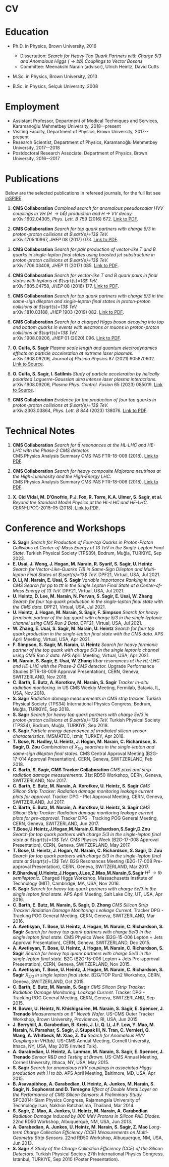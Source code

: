 # CV

Education
=========

-   Ph.D. in Physics, Brown University, 2016
    -   Dissertation: *Search for Heavy Top Quark Partners with Charge 5/3 and Anomalous Higgs ($\to b\bar{b}$) Couplings to Vector Bosons*
    -   Committee: Meenakshi Narain (advisor), Ulrich Heintz, David Cutts

-   M.Sc. in Physics, Brown University, 2013
-   B.Sc. in Physics, Selçuk University, 2008
    
Employment
==========

-   Assistant Professor, Department of Medical Techniques and Services, Karamanoğlu Mehmetbey University, 2018--present
-   Visiting Faculty, Department of Physics, Brown University, 2017--present
-   Research Scientist, Department of Physics, Karamanoğlu Mehmetbey University, 2017--2018
-   Postdoctoral Research Associate, Department of Physics, Brown University, 2016--2017

Publications
==========

Below are the selected publications in refereed journals, for the full list see [inSPIRE](https://inspirehep.net/authors/1312895)

1. **CMS Collaboration** *Combined search for anomalous pseudoscalar HVV couplings in VH (H $\to b\bar{b}$) production and H $\to$ VV decay.*  
   arXiv:1602.04305, *Phys. Lett. B* 759 (2016) 672. [Link to PDF](https://inspirehep.net/files/163f830ef7a32c54f4ae6ea7c51d3816).

2. **CMS Collaboration** *Search for top quark partners with charge 5/3 in proton-proton collisions at $\sqrt{s}=13$ TeV.*  
   arXiv:1705.10967, *JHEP* 08 (2017) 073. [Link to PDF](https://inspirehep.net/files/633a63acb7f16899fdb2f9e17c182f80).

3. **CMS Collaboration** *Search for pair production of vector-like T and B quarks in single-lepton final states using boosted jet substructure in proton-proton collisions at $\sqrt{s}=13$ TeV.*  
   arXiv:1706.03408, *JHEP* 11 (2017) 085. [Link to PDF](https://inspirehep.net/files/bd014cefcefeada94e41e748c40d7f15).

4. **CMS Collaboration** *Search for vector-like T and B quark pairs in final states with leptons at $\sqrt{s}=13$ TeV.*  
   arXiv:1805.04758, *JHEP* 08 (2018) 177. [Link to PDF](https://inspirehep.net/files/e2eac891cc2b82a8b34a48c2f773ffed).

5. **CMS Collaboration** *Search for top quark partners with charge 5/3 in the same-sign dilepton and single-lepton final states in proton-proton collisions at $\sqrt{s}=13$ TeV.*  
   arXiv:1810.03188, *JHEP* 1903 (2019) 082. [Link to PDF](https://inspirehep.net/files/f3ac8b636656d9ee29ff71f219785aa1).

6. **CMS Collaboration** *Search for a charged Higgs boson decaying into top and bottom quarks in events with electrons or muons in proton-proton collisions at $\sqrt{s}=13$ TeV.*  
   arXiv:1908.09206, *JHEP* 01 (2020) 096. [Link to PDF](https://inspirehep.net/files/3fdb270e18e4414ec9c9cd400ddf84fd).

7. **O. Culfa, S. Sagir** *Plasma scale length and quantum electrodynamics effects on particle acceleration at extreme laser plasmas.*  
   arXiv:1908.09206, *Journal of Plasma Physics* 87 (2021) 905870602. [Link to Source](https://inspirehep.net/literature/1975964).

8. **O. Culfa, S. Sagir, I. Satilmis** *Study of particle acceleration by helically polarized Laguerre-Gaussian ultra intense laser plasma interactions.*  
   arXiv:1908.09206, *Plasma Phys. Control. Fusion* 65 (2023) 085019. [Link to Source](https://iopscience.iop.org/article/10.1088/1361-6587/acdaf4).

9. **CMS Collaboration** *Evidence for the production of four top quarks in proton-proton collisions at $\sqrt{s}=13$ TeV.*  
   arXiv:2303.03864, *Phys. Lett. B* 844 (2023) 138076. [Link to PDF](https://inspirehep.net/files/d1b5f630b033c2b26f61b998f0e6512b).

Technical Notes
==========

1. **CMS Collaboration** *Search for $t\bar{t}$ resonances at the HL-LHC and HE-LHC with the Phase-2 CMS detector.*  
   CMS Physics Analysis Summary CMS PAS FTR-18-009 (2018). [Link to PDF](https://cds.cern.ch/record/2649032?ln=en).

2. **CMS Collaboration** *Search for heavy composite Majorana neutrinos at the High-Luminosity and the High-Energy LHC.*  
   CMS Physics Analysis Summary CMS PAS FTR-18-006 (2018). [Link to PDF](http://cds.cern.ch/record/2650355?ln=en).

3. **X. Cid Vidal, M. D’Onofrio, P.J. Fox, R. Torre, K.A. Ulmer, S. Sagir, et al.** *Beyond the Standard Model Physics at the HL-LHC and HE-LHC.*  
   CERN-LPCC-2018-05 (2018). [Link to PDF](http://cds.cern.ch/record/2650173).

Conference and Workshops
==========

-   **S. Sagir** *Search for Production of Four-top Quarks in Proton-Proton Collisions at Center-of-Mass Energy of 13 TeV in the Single-Lepton Final State.* Turkish Physical Society (TPS39), Bodrum, Muğla, TURKIYE, Sep 2023.
-   **E. Usai, J. Wong, J. Hogan, M. Narain, R. Syarif, S. Sagir, U. Heintz** *Search for Vector-Like-Quarks T/B in Same-Sign Dilepton and Multi-lepton Final States at $\sqrt{s}=13$ TeV.* DPF21, Virtual, USA, Jul 2021.
-   **D. Li, M. Narain, E. Usai, S. Sagir** *Variable Importance Ranking in the CMS Search for pp to ttt in the Single Lepton Final State at a Center-of-Mass Energy of 13 TeV.* DPF21, Virtual, USA, Jul 2021.
-   **U. Heintz, D. Lee, M. Narain, N. Pervan, S. Sagir, E. Usai, W. Zhang** *Search for four top quark production in the single-lepton final state with the CMS data.* DPF21, Virtual, USA, Jul 2021.
-   **U. Heintz, J. Hogan, M. Narain, S. Sagir, F. Simpson** *Search for heavy fermionic partner of the top quark with charge 5/3 in the single leptonic channel using CMS Run 2 Data.* DPF21, Virtual, USA, Jul 2021.
-   **W. Zhang, E. Usai, S. Sagir, M. Narain, U. Heintz** *Search for four top quark production in the single-lepton final state with the CMS data.* APS April Meeting, Virtual, USA, Apr 2021.
-   **F. Simpson, S. Sagir, M. Narain, U. Heintz** *Search for heavy fermionic partner of the top quark with charge 5/3 in the single leptonic channel using CMS Run 2 data.* APS April Meeting, Virtual, USA, Apr 2021.
-   **M. Narain, S. Sagir, E. Usai, W. Zhang** *ttbar resonances at the HL-LHC and HE-LHC with the Phase-2 CMS detector.* Upgrade Performance Studies (FTR-18-009 Approval Presentation), CERN, Geneva, SWITZERLAND, Nov 2018.
-   **C. Barth, E. Butz, A. Korotkov, M. Narain, S. Sagir** *Tracker In-situ radiation monitoring.* in US CMS Weekly Meeting, Fermilab, Batavia, IL, USA, Nov 2018.
-   **S. Sagir** *Radiation damage measurements in CMS strip tracker.* Turkish Physical Society (TPS34) International Physics Congress, Bodrum, Muğla, TURKIYE, Sep 2018.
-   **S. Sagir** *Search for heavy top quark partners with charge 5e/3 in proton-proton collisions at $\sqrt{s}=13$ TeV.* Turkish Physical Society (TPS34), Bodrum, Muğla, TURKIYE, Sep 2018.
-   **S. Sagir** *Particle energy dependence of irradiated silicon sensor characteristics.* IMSMATEC, Izmir, TURKEY, Apr 2018.
-   **T. Bose, N. Hadley, U. Heintz, J. Hogan, M. Narain, C. Richardson, S. Sagir, D. Zou** *Combination of $X_{5/3}$ searches in the single-lepton and same-sign dilepton final states.* CMS Central Approval Meeting (B2G-17-014 Approval Presentation), CERN, Geneva, SWITZERLAND, Feb 2018.
-   **C. Barth, S. Sagir, CMS Tracker Collaboration** *CMS pixel and strip radiation damage measurements.* 31st RD50 Workshop, CERN, Geneva, SWITZERLAND, Nov 2017.
-   **C. Barth, E. Butz, M. Narain, A. Korotkov, U. Heintz, S. Sagir** *CMS Silicon Strip Tracker: Radiation damage monitoring leakage current plots for approval.* Tracker DPG - Plot Approval Meeting, CERN, Geneva, SWITZERLAND, Jul 2017.
-   **C. Barth, E. Butz, M. Narain, A. Korotkov, U. Heintz, S. Sagir** *CMS Silicon Strip Tracker: Radiation damage monitoring leakage current plots for pre-approval.* Tracker DPG - Tracking POG General Meeting, CERN, Geneva, SWITZERLAND, Jun 2017.
-   **T.Bose,U.Heintz,J.Hogan,M.Narain,C.Richardson,S.Sagir,D.Zou** *Search for top quark partners with charge 5/3 in the single-lepton final state at $\sqrt{s}=13$ TeV.* CMS Physics Week (B2G-17-008 Approval Presentation), CERN, Geneva, SWITZERLAND, May 2017.
-   **T. Bose, U. Heintz, J. Hogan, M. Narain, C. Richardson, S. Sagir, D. Zou** *Search for top quark partners with charge 5/3 in the single-lepton final state at $\sqrt{s}=13$ TeV.* B2G Resonances Meeting (B2G-17-008 Pre-approval Presentation), CERN, Geneva, SWITZERLAND, Mar 2017.
-   **R.Bhardwaj,U.Heintz,J.Hogan,J.Lee,Z.Mao,M.Narain,S.Sagir** *$H^{\pm} \to tb$ semileptonic.* Charged Higgs Workshop, Massachusetts Institute of Technology (MIT), Cambridge, MA, USA, Nov 2016.
-   **S. Sagir** *Search for heavy top quark partners with charge 5e/3 in the single lepton final state.* APS April Meeting, Salt Lake City, UT, USA, Apr 2016.
-   **C. Barth, E. Butz, M. Narain, S. Sagir, D. Zhong** *CMS Silicon Strip Tracker: Radiation Damage Monitoring: Leakage Current.* Tracker DPG - Tracking POG General Meeting, CERN, Geneva, SWITZERLAND, Mar 2016.
-   **A. Avetisyan, T. Bose, U. Heintz, J. Hogan, M. Narain, C. Richardson, S. Sagir** *Search for heavy top quark partners with charge 5e/3 in the single lepton final state.* CMS Physics Week (B2G-15-006 Lepton + Jets Approval Presentation), CERN, Geneva, SWITZERLAND, Dec 2015.
-   **A. Avetisyan, T. Bose, U. Heintz, J. Hogan, M. Narain, C. Richardson, S. Sagir** *Search for heavy top quark partners with charge 5e/3 in the single lepton final state.* B2G (B2G-15-006 Lepton + Jets Pre-approval Presentation), CERN, Geneva, SWITZERLAND, Nov 2015.
-   **A. Avetisyan, T. Bose, U. Heintz, J. Hogan, M. Narain, C. Richardson, S. Sagir** *$X_{5/3}$ in single lepton final state.* B2G/TOP Run2 Workshop, CERN, Geneva, SWITZERLAND, Oct 2015.
-   **C. Barth, E. Butz, M. Narain, S. Sagir** *CMS Silicon Strip Tracker: Radiation Damage Monitoring: Leakage Current.* Tracker DPG - Tracking POG General Meeting, CERN, Geneva, SWITZERLAND, Sep 2015.
-   **N. Bower, U. Heintz, N. Khishigsuren, M. Narain, S. Sagir, E. Spencer, J. Trenado** *Measurements on 8" Novati Wafer.* US-CMS Outer Tracker Workshop, Brown University, Providence, RI, USA, Jun 2015.
-   **J. Berryhill, A. Garabedian, B. Kreis, J. Li, Q. Li, J.F. Low, Y. Mao, M. Narain, N. Parashar, S. Sagir, J. Stupak III, N. Tran, C. Vernieri, Q. Wang, A. Whitbeck, M. Xiao, Z. Xu** *Search for Anomalous HVV Couplings in VH(bb).* US-CMS Annual Meeting, Cornell University, Ithaca, NY, USA, May 2015 (Invited Talk).
-   **A. Garabedian, U. Heintz, A. Lanman, M. Narain, S. Sagir, E. Spencer, J. Trenado** *Sensor R&D and Testing at Brown.* US-CMS Annual Meeting, Cornell University, Ithaca, NY, USA, May 2015.
-   **S. Sagir** *Search for anomalous HVV couplings in associated Higgs production with H to bb.* APS April Meeting, Baltimore, MD, USA, Apr 2015.
-   **B. Asavapibhop, A. Garabedian, U. Heintz, A. Junkes, M. Narain, S. Sagir, N. Sophonrat and D. Tersegno** *Effect of Double Metal Layer on the Performance of CMS Silicon Sensors: A Preliminary Study.* SPC2014: Siam Physics Congress, Rajamangala University of Technology Isan, Nakhon Ratchasima, Thailand, Mar 2014.
-   **S. Sagir, Z. Mao, A. Junkes, U. Heintz, M. Narain, A. Garabedian** *Radiation Damage Induced by 800 MeV Protons in Silicon PAD Diodes.* 22nd RD50 Workshop, Albuquerque, NM, USA, Jun 2013.
-   **A. Garabedian, A. Junkes, U. Heintz, M. Narain, S. Sagir, Z. Mao** *Long-term Charge Collection Efficiency (CCE) Measurements on Multi-Geometry Strip Sensors.* 22nd RD50 Workshop, Albuquerque, NM, USA, Jun 2013.
-   **S. Sagir** *A Study of the Charge Collection Efficiency (CCE) of the Silicon Detectors.* Turkish Physical Society 27th International Physics Congress, Istanbul, TURKIYE, Sep 2010 (Poster Presentation).

